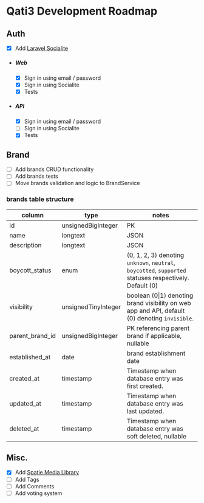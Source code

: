 # Qati3 Development Roadmap

## Auth
- [x] Add [Laravel Socialite](https://laravel.com/docs/10.x/socialite#introduction)
- ##### Web
    - [x] Sign in using email / password
    - [x] Sign in using Socialite
    - [x] Tests
- ##### API
    - [x] Sign in using email / password
    - [ ] Sign in using Socialite
    - [x] Tests

## Brand
- [ ] Add brands CRUD functionality
- [ ] Add brands tests
- [ ] Move brands validation and logic to BrandService

### brands table structure
|column|type|notes|
|-----|----|------|
|id|unsignedBigInteger|PK|
|name|longtext|JSON|
|description|longtext|JSON|
|boycott_status|enum|(0, 1, 2, 3) denoting `unknown`, `neutral`, `boycotted`, `supported` statuses respectively. Default (0)|
|visibility|unsignedTinyInteger|boolean (0\|1) denoting brand visibility on web app and API, default (0) denoting `invisible`.|
|parent_brand_id|unsignedBigInteger|PK referencing parent brand if applicable, nullable|
|established_at|date|brand establishment date|
|created_at|timestamp|Timestamp when database entry was first created.|
|updated_at|timestamp|Timestamp when database entry was last updated.|
|deleted_at|timestamp|Timestamp when database entry was soft deleted, nullable|

<!-- |region_id|unsignedBigInteger|PK referencing brand region if applicable, nullable| -->


## Misc.
- [x] Add [Spatie Media Library](https://spatie.be/docs/laravel-medialibrary/v10/introduction)
- [ ] Add Tags
- [ ] Add Comments
- [ ] Add voting system

